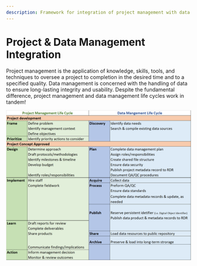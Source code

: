 ```yaml
---
description: Framework for integration of project management with data management
---
```


# Project & Data Management Integration

Project management is the application of knowledge, skills, tools, and techniques to oversee a project to completion in the desired time and to a specified quality.  Data management is concerned with the handling of data to ensure long-lasting integrity and usability.  Despite the fundamental difference, project management and data management life cycles work in tandem!

![Timeline comparison between project management and data management.](<.gitbook/assets/image (4).png>)
